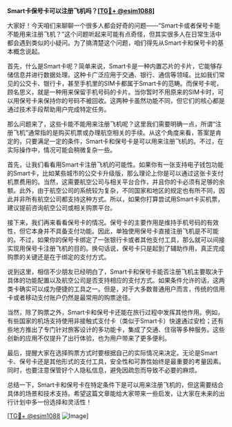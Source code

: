 **Smart卡保号卡可以注册飞机吗？[[TG💪+ @esim1088](https://t.me/s/esim1088)]**

大家好！今天咱们来聊聊一个很多人都会好奇的问题——“Smart卡或者保号卡能不能用来注册飞机？”这个问题听起来可能有点奇怪，但其实很多人在日常生活中都会遇到类似的小疑问。为了搞清楚这个问题，咱们得先从Smart卡和保号卡的基本概念说起。

首先，什么是Smart卡呢？简单来说，Smart卡是一种内置芯片的卡片，它能够存储信息并进行数据处理。这种卡广泛应用于交通、银行、通信等领域。比如我们常见的公交卡、银行卡，甚至手机里的SIM卡都属于Smart卡的范畴。而保号卡呢，顾名思义，就是一种用来保留手机号码的卡片。当你暂时不用原来的SIM卡时，可以用保号卡来保持你的号码不被回收。这两种卡虽然功能不同，但它们的核心都是通过技术手段帮助用户完成特定任务。

那么问题来了，这些卡能不能用来注册飞机呢？这里我们需要明确一点，所谓“注册飞机”通常指的是购买机票或办理航空相关的手续。从这个角度来看，答案是肯定的，只要满足一定的条件，Smart卡和保号卡是可以用来注册飞机的。不过，在实际操作中，情况可能会稍微复杂一些。

首先，让我们看看用Smart卡注册飞机的可能性。如果你有一张支持电子钱包功能的Smart卡，比如某些城市的公交卡升级版，那么理论上你是可以通过这张卡支付机票费用的。当然，这需要航空公司与相关平台合作，并且你的卡必须有足够的余额。此外，由于航空公司的系统较为复杂，不同国家和地区的规定也有所不同，因此并非所有航空公司都支持这种方式。所以，如果你打算尝试用Smart卡买机票，建议提前咨询航空公司或相关购票平台。

接下来，我们再来看看保号卡的情况。保号卡的主要作用是维持手机号码的有效性，但它本身并不具备支付功能。因此，单独使用保号卡直接注册飞机是不可能的。不过，如果你的保号卡绑定了一张银行卡或者其他支付工具，那么就可以间接实现用保号卡注册飞机的目的。换句话说，保号卡只是起到了辅助作用，真正完成购票的关键还是在于绑定的支付方式。

说到这里，相信不少朋友已经明白了，Smart卡和保号卡能否注册飞机主要取决于具体的功能配置以及航空公司是否支持相应的支付方式。如果条件允许的话，这两类卡确实可以成为便捷的工具之一。但是，对于大多数普通用户而言，传统的信用卡或者移动支付账户仍然是最常用的购票途径。

当然，除了购票之外，Smart卡和保号卡还能在旅行过程中发挥其他作用。例如，有些国家的机场支持使用非接触式支付卡（类似于Smart卡）快速通过安检；还有些地方推出了专门针对旅客设计的多功能卡，集成了交通、住宿等多种服务。这些创新的应用不仅提升了出行体验，也为用户带来了更多便利。

最后，提醒大家在选择购票方式时要根据自己的实际情况来决定。无论是Smart卡、保号卡还是其他形式的支付工具，安全性和可靠性始终是最重要的考量因素。同时，也要注意保管好个人隐私信息，避免因疏忽而导致不必要的麻烦。

总结一下，Smart卡和保号卡在特定条件下是可以用来注册飞机的，但这需要结合具体的场景和技术支持。希望这篇文章能给大家带来一些启发，让大家在未来的出行计划中多一份选择和灵活性！

[[TG💪+ @esim1088](https://t.me/s/esim1088) ![Image](https://i.postimg.cc/4NQfJmqS/Snipaste-2025-05-13-00-14-12.png)]
